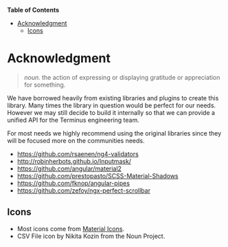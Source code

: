 <!-- START doctoc generated TOC please keep comment here to allow auto update -->
<!-- DON'T EDIT THIS SECTION, INSTEAD RE-RUN doctoc TO UPDATE -->
**Table of Contents**

- [Acknowledgment](#acknowledgment)
  - [Icons](#icons)

<!-- END doctoc generated TOC please keep comment here to allow auto update -->


# Acknowledgment

> _noun._ the action of expressing or displaying gratitude or appreciation for something.


We have borrowed heavily from existing libraries and plugins to create this library. Many times the
library in question would be perfect for our needs. However we may still decide to build it
internally so that we can provide a unified API for the Terminus engineering team.

For most needs we highly recommend using the original libraries since they will be focused
more on the communities needs.

- https://github.com/rsaenen/ng4-validators
- http://robinherbots.github.io/Inputmask/
- https://github.com/angular/material2
- https://github.com/prestopasto/SCSS-Material-Shadows
- https://github.com/fknop/angular-pipes
- https://github.com/zefoy/ngx-perfect-scrollbar


## Icons

- Most icons come from [Material Icons]().
- CSV File icon by Nikita Kozin from the Noun Project.
